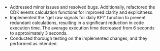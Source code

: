 - Addressed minor issues and resolved bugs. Additionally, refactored the CDK events calculation functions for improved clarity and explicitness.
- Implemented the "get raw signals for daily KPI" function to prevent redundant calculations, resulting in a significant reduction in code execution time. The average execution time decreased from 6 seconds to approximately 3 seconds.
- Conducted thorough testing on the implemented changes, and they performed as intended.
